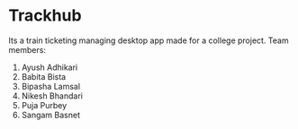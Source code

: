 # Trackhub
Its a train ticketing managing desktop app made for a college project.
Team members: 
1. Ayush Adhikari
2. Babita Bista 
3. Bipasha Lamsal
4. Nikesh Bhandari 
5. Puja Purbey 
6. Sangam Basnet
